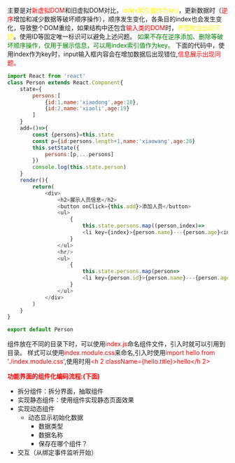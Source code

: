 主要是对<font color=red>新虚拟DOM</font>和旧虚拟DOM对比，<font color=yellow>index索引值作为key</font>，更新数据时（<font color=red>逆序</font>增加和减少数据等破坏顺序操作），顺序发生变化，各条目的index也会发生变化，导致整个DOM重绘，如果结构中还包含<font color=red>输入类的DOM</font>时，<font color=yellow>界面就会出现问题</font>。使用ID等固定唯一标识可以避免上述问题。
<font color=green>如果不存在逆序添加、删除等破坏顺序操作，仅用于展示信息，可以用index索引值作为key。</font>
下面的代码中，使用index作为key时，input输入框内容会在增加数据后出现错位,<font color=red>信息展示出现问题。</font>
```javascript
import React from 'react'
class Person extends React.Component{
    state={
        persons:[
            {id:1,name:'xiaodong',age:18},
            {id:2,name:'xiaoli',age:19}
        ]
    }
    add=()=>{
        const {persons}=this.state
        const p={id:persons.length+1,name:'xiaowang',age:20}
        this.setState({
            persons:[p,...persons]
        })
        console.log(this.state.person)
    }
    render(){
        return(
            <div>
                <h2>展示人员信息</h2>
                <button onClick={this.add}>添加人员</button>
                <ul>
                    {
                        this.state.persons.map((person,index)=>
                        <li key={index}>{person.name}---{person.age}<input type="text" /></li>)
                    }
                </ul>
                <hr/>
                <ul>
                    {
                        this.state.persons.map(person=>
                        <li key={person.id}>{person.name}---{person.age}<input type="text" /></li>)
                    }
                </ul>
            </div>
        )
    }
}

export default Person
```

组件放在不同的目录下时，可以使用<font color=red>index.js</font>命名组件文件，引入时就可以引用到目录。 
样式可以使用<font color=red>index.module.css</font>来命名,引入时使用<font color=red>import hello from './index.module.css'</font>,使用时用<font color=red><h 2 className={hello.title}>hello</h 2></font>

**<font color=red>功能界面的组件化编码流程:(下面)</font>** 
- 拆分组件：拆分界面，抽取组件
- 实现静态组件：使用组件实现静态页面效果
- 实现动态组件
  - 动态显示初始化数据
    - 数据类型
    - 数据名称
    - 保存在哪个组件？
- 交互（从绑定事件监听开始）
